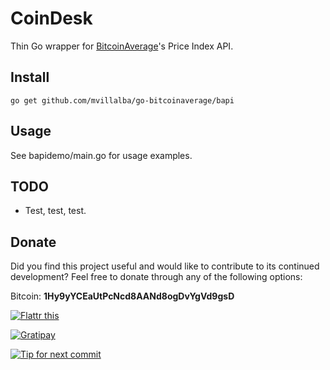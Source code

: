 CoinDesk
========

Thin Go wrapper for [BitcoinAverage](http://www.coindesk.com/)'s Price Index API.


## Install

    go get github.com/mvillalba/go-bitcoinaverage/bapi


## Usage

See bapidemo/main.go for usage examples.


## TODO

 * Test, test, test.

## Donate

Did you find this project useful and would like to contribute to its continued
development? Feel free to donate through any of the following options:

Bitcoin: **1Hy9yYCEaUtPcNcd8AANd8ogDvYgVd9gsD**

[![Flattr this](https://api.flattr.com/button/flattr-badge-large.png)](https://flattr.com/submit/auto?user_id=mvillalba&url=https%3A%2F%2Fgithub.com%2Fmvillalba%2Fgo-bitcoinaverage%2F)

[![Gratipay](https://img.shields.io/gratipay/mvillalba.svg)](https://gratipay.com/mvillalba/)

[![Tip for next commit](https://tip4commit.com/projects/43085.svg)](https://tip4commit.com/github/mvillalba/go-bitcoinaverage)
